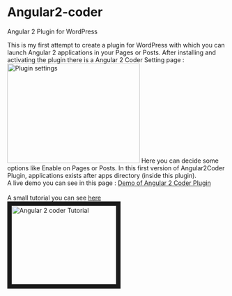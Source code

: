 # Angular2-coder
Angular 2 Plugin for WordPress

This is my first attempt to create a plugin for WordPress with which you can launch Angular 2 applications in your Pages or Posts.
After installing and activating the plugin there is a Angular 2 Coder Setting page :
<img src="../master/images/angular2pluginsetting.png" alt="Plugin settings" style="width:304px;height:228px;">
Here you can decide some options like Enable on Pages or Posts.
In this first version of Angular2Coder Plugin, applications exists after apps directory (inside this plugin).<br>
A live demo you can see in this page : 
<a href="http://www.dasaki.gr/2016/06/20/try_angular2_pluginv01/" target="_blank">Demo of Angular 2 Coder Plugin</a>
<br><br>
A small tutorial you can see <a href="https://youtu.be/xxZIuXj6imk" target="_blank">here</a><br>
<a href="http://www.youtube.com/watch?feature=player_embedded&v=https://youtu.be/xxZIuXj6imk
" target="_blank"><img src="https://i.ytimg.com/vi/xxZIuXj6imk/default.jpg" 
alt="Angular 2 coder Tutorial" width="240" height="180" border="10" /></a>


